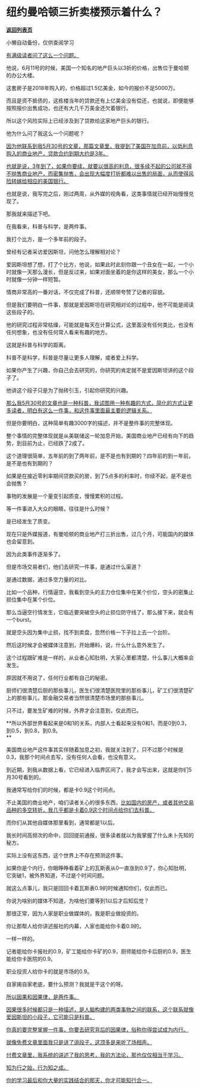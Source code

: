 # 纽约曼哈顿三折卖楼预示着什么？

[**返回列表页**](/gzh/记忆承载3)

小懒自动备份，仅供查阅学习

[有满级读者问了这么一个问题。](http://mp.weixin.qq.com/s?__biz=Mzg4MTg2MzU3Mg==&mid=2247484385&idx=1&sn=cb6e6bfdfe203dfe787896531af6a949&chksm=cf5e3d1af829b40c1312ff5ef45d923fd7040ab3aee7ac86a7addd5c3050c065fa16b3e7cf84&scene=21#wechat_redirect)

他说，6月11号的时候，美国一个知名的地产巨头以3折的价格，出售位于曼哈顿的办公大楼。

这套房子是2018年购入的，价格超过1.5亿美金，如今的报价不足5000万。  

而且是资不抵债的，这栋楼当年的贷款还有上亿美金没有偿还，也就说，即便能够按照报价出售成功，也还有大几千万美金还欠着银行。  

所以这个风险实际上已经涉及到了贷款给这家地产巨头的银行。  

他为什么问了我这么一个问题呢？

[因为他联系到我5月30号的文章，那篇文章里，我提到了美国在加息前，以低利息购入的商业地产，贷款合约到期大约是3年。  
](https://mp.weixin.qq.com/s?__biz=MzU0MjYwNDU2Mw==&mid=2247514771&idx=1&sn=6c193c85994a263c9c3cd86fcb1dfe5c&chksm=fb1ad6efcc6d5ff9117afbd74c82489529bd5a5b54dc2f304843cbbaa7b18b63f67565f463fa&token=634190611&lang=zh_CN&scene=21#wechat_redirect)

[也就是说，3年到了，如果你要续，就要以很高的利息，很多续不起的公司就不得不抛售商业地产，而密集抛售，会出现大幅度打折都难以出售的局面，从而使得风险转嫁给相应的美国银行。](https://mp.weixin.qq.com/s?__biz=MzU0MjYwNDU2Mw==&mid=2247514771&idx=1&sn=6c193c85994a263c9c3cd86fcb1dfe5c&chksm=fb1ad6efcc6d5ff9117afbd74c82489529bd5a5b54dc2f304843cbbaa7b18b63f67565f463fa&token=634190611&lang=zh_CN&scene=21#wechat_redirect)

也就是说，我写完之后，刚过两周，从外媒的视角看，这类事情就已经开始慢慢兑现了。

那我就来描述下吧。  

在我看来，科普与科学，是两件事。  

我打个比方，是一个多年前的段子。  

曾经有记者采访爱因斯坦，问他怎么理解相对论？

爱因斯坦想了想，打了个比方，他说，如果此时此刻你跟一个丑女在一起，一个小时就像一天那么漫长，但是反过来，如果对面坐着的是你这样的美女，那么一个小时就像一分钟一样短暂。  

情商非常高的一番对话，不仅完成了科普，还顺带夸赞了记者的容貌。  

但是我们要明白一件事，那就是爱因斯坦在研究相对论的过程中，他不可能是阅读这些段子的。  

他的研究过程非常枯燥，可能就是每天在计算公式，这里面没有任何类比，也没有任何想象，也没有任何常人看来有趣的地方。  

这就是科普与科学的距离。  

科普不是科学，科普是尽量让更多人理解，或者爱上科学。

如果你产生了兴趣，你自己会去研究的，你研究的肯定就不是爱因斯坦讲的这个段子了。  

他讲这个段子只是为了抛砖引玉，引起你研究的兴趣。  

[那么我5月30号的文章也是一种科普，我试图用一种有趣的方式，简化的方式让更多读者，明白有这么一件事，和这件事里面最主要的逻辑关系。  
](https://mp.weixin.qq.com/s?__biz=MzU0MjYwNDU2Mw==&mid=2247514771&idx=1&sn=6c193c85994a263c9c3cd86fcb1dfe5c&chksm=fb1ad6efcc6d5ff9117afbd74c82489529bd5a5b54dc2f304843cbbaa7b18b63f67565f463fa&token=634190611&lang=zh_CN&scene=21#wechat_redirect)

但是你要明白，这种简单有趣3000字的描述，并不是整件事的完整体现。

整个事情的完整体现就是从美联储这一轮加息开始，美国商业地产已经有向下的趋势，到目前为止，已经跌了2成了。

这个道理很简单，五年前的到了两年前，是不是也有到期的？四年前的到一年前，是不是也有到期的？

如果是在接近零利率期间贷款买的房，到了5点多的利率时，你续不起，是不是也会抛售？

事物的发展是一个量变引起质变，慢慢累积的过程。  

等一件事进入大众的眼睛，往往是什么时候？  

是已经发生了质变。

现在只是外媒报道，有曼哈顿的商业地产打三折出售，过几个月，可能国内的媒体也会留意到。  

因为此类事件逐渐多了。  

但是市场交易者们，他们去研究一件事，是通过什么渠道？  

是通过数据，通过多空力量的对比。

比如一个品种，行情逼空，我看到空头的主力仓位集中在某个价位，空头的密集止损位集中在某个价位。

那么当逼空行情发生，它临近要突破空头的止损位防守线了，那么接下来，就会有一个burst。

就是空头因为集中止损，找不到卖盘，忽然价格一下子拉上去一个台阶。

然后这时候才会被媒体注意到，开始爆料，说，什么什么意外发生了。

这个过程跟矿难是一样的，从业者心知肚明，大家心里都清楚，什么事儿大概率会发生。

原因就不用说了，任何行业都有自己的秘密。  

厨师们很清楚后厨的那些事儿，医生们很清楚医院里的那些事儿，矿工们很清楚矿上的那些事儿，那金融交易者当然很清楚市场里的那些事儿。

只不过，要发生矿难的时候，外界才会注意到，仅此而已。

 **所以外部世界看起来是0和1的关系，内部人士看起来没有0和1，而是0到0.3，到0.5，到0.8，到0.9。  
**

美国商业地产这件事其实伴随着加息之初，我就关注到了，只不过那个时候是0.3，我那个时间点去写，没有任何人会看，也没有意义。

到近期，到我从数据上看，它已经进入临界区间了，我才会写出来，这就是你们5月30号看到的。

我通常写给你们的时候，都是卡0.9这个时间点。  

不止美国的商业地产，咱们读者关心的很多东西，[比如国内的房产，或者其他交易品种的多空转折，我几乎都是卡着0.9这个时间点给你们去科普。](http://mp.weixin.qq.com/s?__biz=Mzg4MTg2MzU3Mg==&mid=2247484385&idx=1&sn=cb6e6bfdfe203dfe787896531af6a949&chksm=cf5e3d1af829b40c1312ff5ef45d923fd7040ab3aee7ac86a7addd5c3050c065fa16b3e7cf84&scene=21#wechat_redirect)  

而你们从其他自媒体那里看到，通常都是1以后。

我长时间高频次的命中，回回提前通报，很多读者就以为我掌握了什么未卜先知的秘方。  

实际上没有这东西，这个世界上不存在预测这件事。

如果你是个内行，你眼睁睁看着矿上的瓦斯表从0一直涨到0.9了，你心知肚明，它突破1，被外界知道，不过是个时间问题。  

就这么点事儿，我只是回回卡着瓦斯表0.9的时候通知你们，仅此而已。

你说为啥别的媒体不知道，为啥他们要等到1以后才后知后觉？

那很正常，因为人家是职业做媒体的，我是职业做投资的。

你让那帮人给你讲述报社的内幕，人家也能给你卡着0.9的。  

一样一样的。  

记者能给你卡报社的0.9，矿工能给你卡矿的0.9，厨师能给你卡后厨的0.9，医生能给你卡医院的0.9。

职业投资人给你卡的就是市场的0.9。

自家揭自家老底，要什么预测？我就是干这个的呀。

[所以因果和因果律，是两件事。  
](http://mp.weixin.qq.com/s?__biz=MzkwMzQ1MzczOQ==&mid=2247484142&idx=1&sn=1ed4c39fa11da58fdd7ecb1a9d0cc844&chksm=c0974faaf7e0c6bc695ca325edac04e31fa539e74a6d173093bc5e6f4bae48e03fdd885ac0dd&scene=21#wechat_redirect)

[因果很多时候都只是一种描述，是人脑构建的两类事物之间的联系，这个联系就像爱因斯坦的小段子，它可能只是科普。](http://mp.weixin.qq.com/s?__biz=MzkwMzQ1MzczOQ==&mid=2247484142&idx=1&sn=1ed4c39fa11da58fdd7ecb1a9d0cc844&chksm=c0974faaf7e0c6bc695ca325edac04e31fa539e74a6d173093bc5e6f4bae48e03fdd885ac0dd&scene=21#wechat_redirect)

[你真的要完整掌握一件事，你要去研究背后的因果律，俗称你得尝试成为内行。](http://mp.weixin.qq.com/s?__biz=MzkwMzQ1MzczOQ==&mid=2247484142&idx=1&sn=1ed4c39fa11da58fdd7ecb1a9d0cc844&chksm=c0974faaf7e0c6bc695ca325edac04e31fa539e74a6d173093bc5e6f4bae48e03fdd885ac0dd&scene=21#wechat_redirect)

[就像免费文章里面我只是讲了讲段子，这顶多是来听了场相声。](http://mp.weixin.qq.com/s?__biz=MzkwMzQ1MzczOQ==&mid=2247484142&idx=1&sn=1ed4c39fa11da58fdd7ecb1a9d0cc844&chksm=c0974faaf7e0c6bc695ca325edac04e31fa539e74a6d173093bc5e6f4bae48e03fdd885ac0dd&scene=21#wechat_redirect)

[付费文章里，我系统的讲述了我的思考，我的方法论，那也仅仅相当于学习。  
](http://mp.weixin.qq.com/s?__biz=MzkwMzQ1MzczOQ==&mid=2247484142&idx=1&sn=1ed4c39fa11da58fdd7ecb1a9d0cc844&chksm=c0974faaf7e0c6bc695ca325edac04e31fa539e74a6d173093bc5e6f4bae48e03fdd885ac0dd&scene=21#wechat_redirect)

[知为行之始，行为知之成。](http://mp.weixin.qq.com/s?__biz=MzkwMzQ1MzczOQ==&mid=2247484142&idx=1&sn=1ed4c39fa11da58fdd7ecb1a9d0cc844&chksm=c0974faaf7e0c6bc695ca325edac04e31fa539e74a6d173093bc5e6f4bae48e03fdd885ac0dd&scene=21#wechat_redirect)

[你的学习最后和你大量的实践结合的那天，你才可能知行合一。](http://mp.weixin.qq.com/s?__biz=MzkwMzQ1MzczOQ==&mid=2247484142&idx=1&sn=1ed4c39fa11da58fdd7ecb1a9d0cc844&chksm=c0974faaf7e0c6bc695ca325edac04e31fa539e74a6d173093bc5e6f4bae48e03fdd885ac0dd&scene=21#wechat_redirect)

